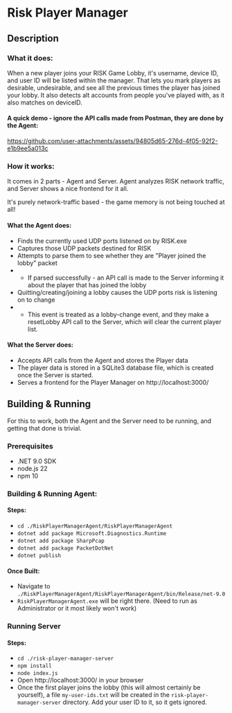 # Risk Player Manager

## Description

### What it does:
When a new player joins your RISK Game Lobby, it's username, device ID, and user ID will be listed within the manager.
That lets you mark players as desirable, undesirable, and see all the previous times the player has joined your lobby. It also detects alt accounts from people you've played with, as it also matches on deviceID.

#### A quick demo - ignore the API calls made from Postman, they are done by the Agent:
https://github.com/user-attachments/assets/94805d65-276d-4f05-92f2-e1b9ee5a013c

### How it works:
It comes in 2 parts - Agent and Server. Agent analyzes RISK network traffic, and Server shows a nice frontend for it all.

It's purely network-traffic based - the game memory is not being touched at all!

#### What the Agent does:
- Finds the currently used UDP ports listened on by RISK.exe
- Captures those UDP packets destined for RISK
- Attempts to parse them to see whether they are "Player joined the lobby" packet
- - If parsed successfully - an API call is made to the Server informing it about the player that has joined the lobby
- Quitting/creating/joining a lobby causes the UDP ports risk is listening on to change
- - This event is treated as a lobby-change event, and they make a resetLobby API call to the Server, which will clear the current player list.

#### What the Server does:
- Accepts API calls from the Agent and stores the Player data
- The player data is stored in a SQLite3 database file, which is created once the Server is started.
- Serves a frontend for the Player Manager on http://localhost:3000/

## Building & Running

For this to work, both the Agent and the Server need to be running, and getting that done is trivial.

### Prerequisites
- .NET 9.0 SDK
- node.js 22
- npm 10

### Building & Running Agent:

#### Steps:
- `cd ./RiskPlayerManagerAgent/RiskPlayerManagerAgent`
- `dotnet add package Microsoft.Diagnostics.Runtime`
- `dotnet add package SharpPcap`
- `dotnet add package PacketDotNet`
- `dotnet publish`

#### Once Built:
- Navigate to `./RiskPlayerManagerAgent/RiskPlayerManagerAgent/bin/Release/net-9.0`
- `RiskPlayerManagerAgent.exe` will be right there. (Need to run as Administrator or it most likely won't work)

### Running Server

#### Steps:
- `cd ./risk-player-manager-server`
- `npm install`
- `node index.js`
- Open http://localhost:3000/ in your browser
- Once the first player joins the lobby (this will almost certainly be yourself), a file `my-user-ids.txt` will be created in the `risk-player-manager-server` directory. Add your user ID to it, so it gets ignored.
